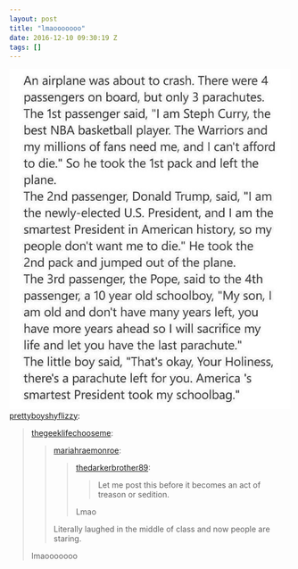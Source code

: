 ```yaml
---
layout: post
title: "lmaooooooo"
date: 2016-12-10 09:30:19 Z
tags: []
---
```

![](/media/2016/12/154281507622.jpg)
[prettyboyshyflizzy](http://prettyboyshyflizzy.tumblr.com/post/154087307709/mariahraemonroe-thedarkerbrother89-let-me):

> [thegeeklifechooseme](http://thegeeklifechooseme.tumblr.com/post/154081000586/mariahraemonroe-thedarkerbrother89-let-me):
> 
> > [mariahraemonroe](http://mariahraemonroe.tumblr.com/post/153522928241/thedarkerbrother89-let-me-post-this-before-it):
> > 
> > > [thedarkerbrother89](http://thedarkerbrother89.tumblr.com/post/153522140197/let-me-post-this-before-it-becomes-an-act-of):
> > > 
> > > > Let me post this before it becomes an act of treason or sedition.
> > > 
> > > Lmao
> > 
> > Literally laughed in the middle of class and now people are staring.
> 
> lmaooooooo
